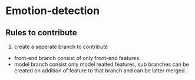 # Emotion-detection


## Rules to contribute

1. create a seperate branch to contribute
  
  - front-end branch consist of only front-end features.
  - model branch consist only model realted features, 
    sub branches can be created on addition of feature to that branch and can be latter merged. 